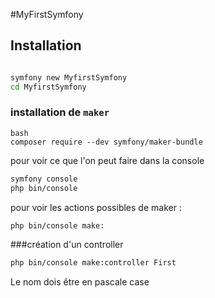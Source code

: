 #MyFirstSymfony

## Installation

```bash

symfony new MyfirstSymfony
cd MyfirstSymfony
```

### installation de `maker`

```
bash
composer require --dev symfony/maker-bundle
``` 


pour voir ce que l'on peut faire dans la console

```bash
symfony console
php bin/console
```
pour voir les actions possibles de maker : 

```bash
php bin/console make:
```
 ###création d'un controller

```bash
php bin/console make:controller First
```
Le nom dois être en pascale case